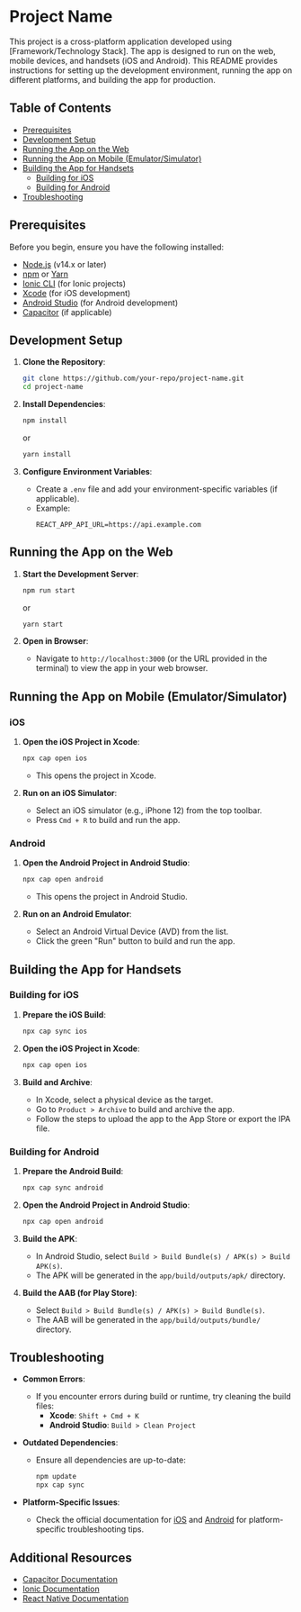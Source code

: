 # Project Name

This project is a cross-platform application developed using [Framework/Technology Stack]. The app is designed to run on the web, mobile devices, and handsets (iOS and Android). This README provides instructions for setting up the development environment, running the app on different platforms, and building the app for production.

## Table of Contents

- [Prerequisites](#prerequisites)
- [Development Setup](#development-setup)
- [Running the App on the Web](#running-the-app-on-the-web)
- [Running the App on Mobile (Emulator/Simulator)](#running-the-app-on-mobile-emulatorsimulator)
- [Building the App for Handsets](#building-the-app-for-handsets)
  - [Building for iOS](#building-for-ios)
  - [Building for Android](#building-for-android)
- [Troubleshooting](#troubleshooting)

## Prerequisites

Before you begin, ensure you have the following installed:

- [Node.js](https://nodejs.org/) (v14.x or later)
- [npm](https://www.npmjs.com/) or [Yarn](https://yarnpkg.com/)
- [Ionic CLI](https://ionicframework.com/docs/cli) (for Ionic projects)
- [Xcode](https://developer.apple.com/xcode/) (for iOS development)
- [Android Studio](https://developer.android.com/studio) (for Android development)
- [Capacitor](https://capacitorjs.com/) (if applicable)

## Development Setup

1. **Clone the Repository**:

   ```bash
   git clone https://github.com/your-repo/project-name.git
   cd project-name
   ```

2. **Install Dependencies**:

   ```bash
   npm install
   ```

   or

   ```bash
   yarn install
   ```

3. **Configure Environment Variables**:
   - Create a `.env` file and add your environment-specific variables (if applicable).
   - Example:
     ```
     REACT_APP_API_URL=https://api.example.com
     ```

## Running the App on the Web

1. **Start the Development Server**:

   ```bash
   npm run start
   ```

   or

   ```bash
   yarn start
   ```

2. **Open in Browser**:
   - Navigate to `http://localhost:3000` (or the URL provided in the terminal) to view the app in your web browser.

## Running the App on Mobile (Emulator/Simulator)

### iOS

1. **Open the iOS Project in Xcode**:

   ```bash
   npx cap open ios
   ```

   - This opens the project in Xcode.

2. **Run on an iOS Simulator**:
   - Select an iOS simulator (e.g., iPhone 12) from the top toolbar.
   - Press `Cmd + R` to build and run the app.

### Android

1. **Open the Android Project in Android Studio**:

   ```bash
   npx cap open android
   ```

   - This opens the project in Android Studio.

2. **Run on an Android Emulator**:
   - Select an Android Virtual Device (AVD) from the list.
   - Click the green "Run" button to build and run the app.

## Building the App for Handsets

### Building for iOS

1. **Prepare the iOS Build**:

   ```bash
   npx cap sync ios
   ```

2. **Open the iOS Project in Xcode**:

   ```bash
   npx cap open ios
   ```

3. **Build and Archive**:
   - In Xcode, select a physical device as the target.
   - Go to `Product > Archive` to build and archive the app.
   - Follow the steps to upload the app to the App Store or export the IPA file.

### Building for Android

1. **Prepare the Android Build**:

   ```bash
   npx cap sync android
   ```

2. **Open the Android Project in Android Studio**:

   ```bash
   npx cap open android
   ```

3. **Build the APK**:

   - In Android Studio, select `Build > Build Bundle(s) / APK(s) > Build APK(s)`.
   - The APK will be generated in the `app/build/outputs/apk/` directory.

4. **Build the AAB (for Play Store)**:
   - Select `Build > Build Bundle(s) / APK(s) > Build Bundle(s)`.
   - The AAB will be generated in the `app/build/outputs/bundle/` directory.

## Troubleshooting

- **Common Errors**:
  - If you encounter errors during build or runtime, try cleaning the build files:
    - **Xcode**: `Shift + Cmd + K`
    - **Android Studio**: `Build > Clean Project`
- **Outdated Dependencies**:

  - Ensure all dependencies are up-to-date:
    ```bash
    npm update
    npx cap sync
    ```

- **Platform-Specific Issues**:
  - Check the official documentation for [iOS](https://developer.apple.com/documentation/) and [Android](https://developer.android.com/docs) for platform-specific troubleshooting tips.

## Additional Resources

- [Capacitor Documentation](https://capacitorjs.com/docs)
- [Ionic Documentation](https://ionicframework.com/docs)
- [React Native Documentation](https://reactnative.dev/docs/environment-setup)
